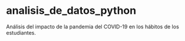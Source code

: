 # analisis_de_datos_python
Análisis del impacto de la pandemia del COVID-19 en los hábitos de los estudiantes.
